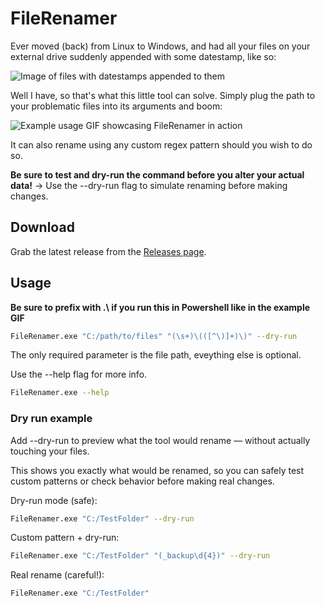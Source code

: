 # FileRenamer

Ever moved (back) from Linux to Windows, and had all your files on your external drive suddenly appended with some datestamp, like so:

![Image of files with datestamps appended to them](https://github.com/user-attachments/assets/b5b71fd5-cdaf-42f6-9dc5-0a7b20f7c4d7)

Well I have, so that's what this little tool can solve. Simply plug the path to your problematic files into its arguments and boom:

![Example usage GIF showcasing FileRenamer in action](https://github.com/user-attachments/assets/fd65058e-73b2-4e6f-86db-b3534f22aa0c)

It can also rename using any custom regex pattern should you wish to do so. 

**Be sure to test and dry-run the command before you alter your actual data!** -> Use the --dry-run flag to simulate renaming before making changes.

## Download

Grab the latest release from the [Releases page](https://github.com/Z3R-0/FileRenamer/releases).

## Usage
**Be sure to prefix with .\ if you run this in Powershell like in the example GIF**

```sh
FileRenamer.exe "C:/path/to/files" "(\s+)\(([^\)]+)\)" --dry-run
```
The only required parameter is the file path, eveything else is optional. 

Use the --help flag for more info.

```sh
FileRenamer.exe --help
```

### Dry run example

Add --dry-run to preview what the tool would rename — without actually touching your files.

This shows you exactly what would be renamed, so you can safely test custom patterns or check behavior before making real changes.

Dry-run mode (safe):
```sh
FileRenamer.exe "C:/TestFolder" --dry-run
```
Custom pattern + dry-run:
```sh
FileRenamer.exe "C:/TestFolder" "(_backup\d{4})" --dry-run
```
Real rename (careful!):
```sh
FileRenamer.exe "C:/TestFolder"
```
